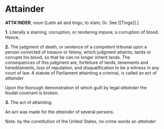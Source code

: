 # Attainder

**ATTA'INDER**, _noun_ \[Latin ad and tingo, to stain; Gr. See [[Tinge]].\]

**1.** Literally a staining, corruption, or rendering impure; a corruption of blood. Hence,

**2.** The judgment of death, or sentence of a competent tribunal upon a person convicted of treason or felony, which judgment attaints, taints or corrupts his blood, so that he can no longer inherit lands. The consequences of this judgment are, forfeiture of lands, tenements and hereditaments, loss of reputation, and disqualification to be a witness in any court of law. A statute of Parliament attainting a criminal, is called an act of _attainder_

Upon the thorough demonstration of which guilt by legal _attainder_ the feudal covenant is broken.

**3.** The act of attainting.

An act was made for the _attainder_ of several persons.

Note. by the constitution of the United States, no crime words an _attainder_